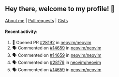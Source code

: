 ## Hey there, welcome to my profile! 👋

[About me](https://seandewar.github.io/)
 | [Pull requests](https://github.com/search?p=1&q=author%3Aseandewar+is%3Apr)
 | [Gists](https://gist.github.com/seandewar)

#### Recent activity:

<!--START_SECTION:activity-->
1. 💪 Opened PR [#28192](https://github.com/neovim/neovim/pull/28192) in [neovim/neovim](https://github.com/neovim/neovim)
2. 🗣 Commented on [#14659](https://github.com/neovim/neovim/pull/14659#issuecomment-2040449012) in [neovim/neovim](https://github.com/neovim/neovim)
3. 🗣 Commented on [#14659](https://github.com/neovim/neovim/pull/14659#issuecomment-2040403227) in [neovim/neovim](https://github.com/neovim/neovim)
4. 🗣 Commented on [#28176](https://github.com/neovim/neovim/pull/28176#issuecomment-2040317458) in [neovim/neovim](https://github.com/neovim/neovim)
5. 🗣 Commented on [#14659](https://github.com/neovim/neovim/pull/14659#issuecomment-2040278882) in [neovim/neovim](https://github.com/neovim/neovim)
<!--END_SECTION:activity-->
